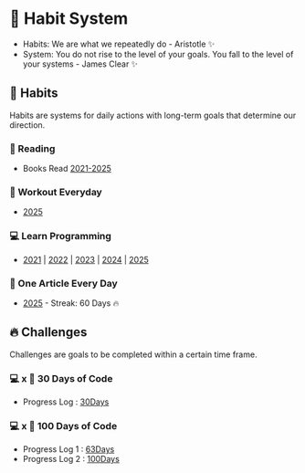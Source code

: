 # 🧭 Habit System
- Habits: We are what we repeatedly do - Aristotle ✨
- System: You do not rise to the level of your goals. You fall to the level of your systems - James Clear ✨

## 📅 Habits
Habits are systems for daily actions with long-term goals that determine our direction.

### 📖 Reading
- Books Read [2021-2025](/Habits/Reading/README.md)

### 💪 Workout Everyday
- [2025](/Habits/WorkoutChallenge/2025.md)

### 💻 Learn Programming
- [2021](/Habits/LearnProgramming/2021.md) | [2022](/Habits/LearnProgramming/2022.md) | [2023](/Habits/LearnProgramming/2023.md) | [2024](/Habits/LearnProgramming/2024.md) | [2025](/Habits/LearnProgramming/2025.md)

### 📝 One Article Every Day
- [2025](/Habits/OneArticleEveryday/README.md) - Streak: 60 Days 🔥

## 🔥 Challenges
Challenges are goals to be completed within a certain time frame.

### 💻 x 📆 30 Days of Code
- Progress Log : [30Days](/Challenges/30DaysOfCode/README.md)

### 💻 x 💯 100 Days of Code
- Progress Log 1 : [63Days](/Challenges/100DaysOfCode/1-100DaysOfCode.md)
- Progress Log 2 : [100Days](/Challenges/100DaysOfCode/2-100DaysOfCode.md)
